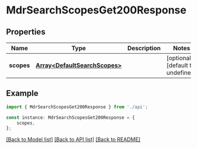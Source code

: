 # MdrSearchScopesGet200Response


## Properties

Name | Type | Description | Notes
------------ | ------------- | ------------- | -------------
**scopes** | [**Array&lt;DefaultSearchScopes&gt;**](DefaultSearchScopes.md) |  | [optional] [default to undefined]

## Example

```typescript
import { MdrSearchScopesGet200Response } from './api';

const instance: MdrSearchScopesGet200Response = {
    scopes,
};
```

[[Back to Model list]](../README.md#documentation-for-models) [[Back to API list]](../README.md#documentation-for-api-endpoints) [[Back to README]](../README.md)
